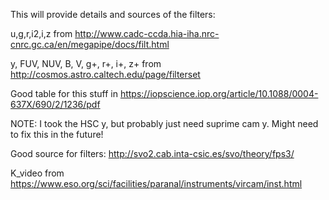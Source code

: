 This will provide details and sources of the filters:

u,g,r,i2,i,z from http://www.cadc-ccda.hia-iha.nrc-cnrc.gc.ca/en/megapipe/docs/filt.html

y, FUV, NUV, B, V, g+, r+, i+, z+ from http://cosmos.astro.caltech.edu/page/filterset

Good table for this stuff in https://iopscience.iop.org/article/10.1088/0004-637X/690/2/1236/pdf

NOTE: I took the HSC y, but probably just need suprime cam y. Might need to fix this in the future!

Good source for filters: http://svo2.cab.inta-csic.es/svo/theory/fps3/

K_video from https://www.eso.org/sci/facilities/paranal/instruments/vircam/inst.html
